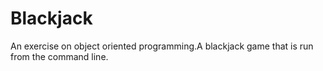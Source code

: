 # Blackjack 

An exercise on object oriented programming.A blackjack game that is run from the command line.
 
